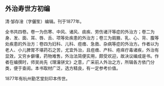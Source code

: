 ## 外治寿世方初编

清·邹存淦（字儷笙）编辑。刊于1877年。

全书共四卷。卷一为伤寒、中风、诸风、痰疾、劳伤诸汗等症的外治方；卷二为身、发、面、耳、唇、舌、项等处疾患的外治方；卷三为肩腋、乳、心、背、腹等处疾患的外治方：卷四为妇科、儿科、痘瘄、急救、杂病等症的外治方。作者以为老人、小儿脾胃不堪药石之苦，尤宜外治，且痘瘄、产科、疮痒疔毒诸疾，外治有显效，又穷乡僻壤，药物难售，外治法简便实用，颇受欢迎，故决议编成是书。作者在编撰时，师吴尚先《理瀹骈文》之意，广采前人外治之方，所辑各方依门分类，便于查阅。本书取材广泛，选方精良，有一定参考价值。

1877年有杭州勤艺堂刻印本传世。
